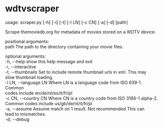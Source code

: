 wdtvscraper  
===========  
  
usage: scraper.py [-h] [-i] [-t] [-l LN] [-c CN] [-a] [-d] [path]  
  
Scrape themoviedb.org for metadata of movies stored on a WDTV device.  
  
positional arguments:  
  path                  The path to the directory containing your movie files.  
  
optional arguments:  
  -h, --help            show this help message and exit  
  -i, --interactive  
  -t, --thumbnails      Set to include remote thumbnail urls in xml. This may  
                        slow thumbnail loading.  
  -l LN, --language LN  Where LN is a language code from ISO 639-1. Common  
                        codes include en/de/nl/es/it/fr/pl  
  -c CN, --country CN   Where CN is a country code from ISO 3166-1 alpha-2.  
                        Common codes include us/gb/de/nl/it/fr/pl  
  -a, --assume          Assume match on 1 result. Not recommended This can  
                        lead to mismatches.  
  -d, --debug  
  

